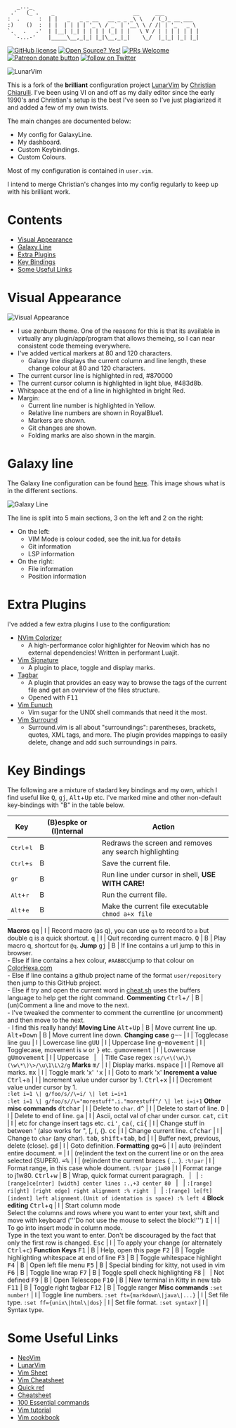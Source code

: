 ```
   _..._
 .'   (_`.    _                         __     ___
:  .      :  | |   _   _ _ __   __ _ _ _\ \   / (_)_ __ ___
:)    ()  :  | |  | | | | '_ \ / _` | '__\ \ / /| | '_ ` _ \
`.   .   .'  | |__| |_| | | | | (_| | |   \ V / | | | | | | |
  `-...-'    |_____\__,_|_| |_|\__,_|_|    \_/  |_|_| |_| |_|
```

<!-- Christian Information -->
<!-- {{{1 -->
[![GitHub license](https://img.shields.io/github/license/ChristianChiarulli/LunarVim)](https://github.com/ChristianChiarulli/LunarVim/blob/master/LICENSE)
[![Open Source? Yes!](https://badgen.net/badge/Open%20Source%20%3F/Yes%21/blue?icon=github)](https://github.com/ChristianChiarulli/lunarvim)
[![PRs Welcome](https://img.shields.io/badge/PRs-welcome-brightgreen.svg?style=flat-square)](http://makeapullrequest.com)
<a href="https://patreon.com/chrisatmachine" title="Donate to this project using Patreon"><img src="https://img.shields.io/badge/patreon-donate-yellow.svg" alt="Patreon donate button" /></a>
<a href="https://twitter.com/intent/follow?screen_name=chrisatmachine"><img src="https://img.shields.io/twitter/follow/chrisatmachine?style=social&logo=twitter" alt="follow on Twitter"></a>
<!-- }}}1 -->

<!-- Main Image -->
<!-- {{{1 -->
![LunarVim](./utils/media/demoScreen.png)
<!-- }}}1 -->

<!-- Introduction -->
<!-- {{{1 -->

This is a fork of the **brilliant** configuration project
[LunarVim](https://github.com/ChristianChiarulli/LunarVim) by [Christian
Chiarulli](https://twitter.com/intent/follow?screen_name=chrisatmachine).
I've been using VI on and off as my daily editor since the early 1990's and
Christian's setup is the best I've seen so I've just plagiarized it and added a
few of my own twists.

The main changes are documented below:

- My config for GalaxyLine.
- My dashboard.
- Custom Keybindings.
- Custom Colours.

Most of my configuration is contained in `user.vim`.

I intend to merge Christian's changes into my config regularly to keep up with
his brilliant work.

<!-- }}}1 -->

# Contents
<!-- {{{1 -->
- [Visual Appearance](#visual-appearance)
- [Galaxy Line](#galaxy-line)
- [Extra Plugins](#extra-plugins)
- [Key Bindings](#key-bindings)
- [Some Useful Links](#some-useful-links)
<!-- }}}1 -->

# Visual Appearance
<!-- {{{1 -->
![Visual Appearance](./utils/media/VisualAppearance.png)
- I use zenburn theme.  One of the reasons for this is that its available in virtually
  any plugin/app/program that allows themeing, so I can near consistent code themeing
  everywhere.
- I've added vertical markers at 80 and 120 characters.
  - Galaxy line displays the current column and line length, these change colour at 80 and 120 characters.
- The current cursor line is highlighted in red, #870000
- The current cursor column is highlighted in light blue, #483d8b.
- Whitspace at the end of a line in highlighted in bright Red.
- Margin:
  - Current line number is highlighted in Yellow.
  - Relative line numbers are shown in RoyalBlue1.
  - Markers are shown.
  - Git changes are shown.
  - Folding marks are also shown in the margin.
<!-- }}}1 -->

# Galaxy line
<!-- {{{1 -->
The Galaxy line configuration can be found [here](https://github.com/jimcornmell/LunarVim/blob/master/lua/lv-galaxyline/init.lua).
This image shows what is in the different sections.

![Galaxy Line](./utils/media/GalaxyLine.svg)

The line is split into 5 main sections, 3 on the left and 2 on the right:

- On the left:
  - VIM Mode is colour coded, see the init.lua for details
  - Git information
  - LSP information
- On the right:
  - File information
  - Position information
<!-- }}}1 -->

# Extra Plugins
<!-- {{{1 -->
I've added a few extra plugins I use to the configuration:

- [NVim Colorizer](https://github.com/norcalli/nvim-colorizer.lua)
  - A high-performance color highlighter for Neovim which has no external dependencies! Written in performant Luajit.
- [Vim Signature](https://github.com/kshenoy/vim-signature)
  - A plugin to place, toggle and display marks.
- [Tagbar](https://github.com/preservim/tagbar)
  - A plugin that provides an easy way to browse the tags of the current file and get an overview of the files structure.
  - Opened with <kbd>F11</kbd>
- [Vim Eunuch](https://github.com/tpope/vim-eunuch)
  - Vim sugar for the UNIX shell commands that need it the most.
- [Vim Surround](https://github.com/tpope/vim-surround)
  - Surround.vim is all about "surroundings": parentheses, brackets, quotes,
    XML tags, and more. The plugin provides mappings to easily delete, change and add such surroundings in pairs.
<!-- }}}1 -->

# Key Bindings
<!-- {{{1 -->

The following are a mixture of stadard key bindings and my own, which I find
useful like <kbd>Q</kbd>, <kbd>g</kbd><kbd>j</kbd>, <kbd>Alt</kbd>+<kbd>Up</kbd> etc. I've marked mine and other non-default
key-bindings with "B" in the table below.

Key                   | (B)espke or (I)nternal | Action
------------------------------- | - | -------------------------------
<kbd>Ctrl</kbd>+<kbd>l</kbd>    | B | Redraws the screen and removes any search highlighting
<kbd>Ctrl</kbd>+<kbd>s</kbd>    | B | Save the current file.
<kbd>g</kbd><kbd>r</kbd>        | B | Run line under cursor in shell, **USE WITH CARE!**
<kbd>Alt</kbd>+<kbd>r</kbd>     | B | Run the current file.
<kbd>Alt</kbd>+<kbd>e</kbd>     | B | Make the current file executable `chmod a+x file`
__Macros__
<kbd>q</kbd><kbd>q</kbd>        | I | Record macro (as q), you can use `qa` to record to `a` but double q is a quick shortcut.
<kbd>q</kbd>                    | I | Quit recording current macro.
<kbd>Q</kbd>                    | B | Play macro q, shortcut for `@q`.
__Jump__
<kbd>g</kbd><kbd>j</kbd>        | B | If line contains a url jump to this in browser.<br/> - Else if line contains a hex colour, `#AABBCC`jump to that colour on [ColorHexa.com](https://www.colorhexa.com)<br/>- Else if line contains a github project name of the format  `user/repository` then jump to this GitHub project.<br/>- Else if try and open the current word in [cheat.sh](https://cheat.sh) uses the buffers language to help get the right command.
__Commenting__
<kbd>Ctrl</kbd>+<kbd>/</kbd>             | B | (un)Comment a line and move to the next.<br/> - I've tweaked the commenter to comment the currentline (or uncomment) and then move to the next.  <br/> - I find this really handy!
__Moving Line__
<kbd>Alt</kbd>+<kbd>Up</kbd>             | B | Move current line up.
<kbd>Alt</kbd>+<kbd>Down</kbd>           | B | Move current line down.
__Changing case__
<kbd>g</kbd><kbd>\~</kbd><kbd>\~</kbd>                  | I | Togglecase line
<kbd>g</kbd><kbd>u</kbd><kbd>u</kbd>                  | I | Lowercase line
<kbd>g</kbd><kbd>U</kbd><kbd>U</kbd>                  | I | Uppercase line
<kbd>g</kbd><kbd>~</kbd><kbd>movement</kbd>         | I | Togglecase, movement is <kbd>w</kbd> or <kbd>}</kbd> etc.
<kbd>g</kbd><kbd>u</kbd><kbd>movement</kbd>         | I | Lowercase
<kbd>g</kbd><kbd>U</kbd><kbd>movement</kbd>         | I | Uppercase
&nbsp;                          | &nbsp; | Title Case regex `:s/\<\(\w\)\(\w\*\)\>/\u\1\L\2/g`
__Marks__
<kbd>m</kbd><kbd>/</kbd>                   | I | Display marks.
<kbd>m</kbd><kbd>space</kbd>             | I | Remove all marks.
<kbd>m</kbd><kbd>x</kbd>                   | I | Toggle mark 'x'
<kbd>'</kbd><kbd>x</kbd>                   | I | Goto to mark 'x'
__Increment a value__
<kbd>Ctrl</kbd>+<kbd>a</kbd>             | I | Increment value under cursor by 1.
<kbd>Ctrl</kbd>+<kbd>x</kbd>             | I | Decrement value under cursor by 1.<br/>`:let i=1 \| g/foo/s//\=i/ \| let i=i+1`<br/>`:let i=1 \| g/foo/s//\="morestuff".i."morestuff"/ \| let i=i+1`
__Other misc commands__
<kbd>d</kbd><kbd>t</kbd><kbd>char</kbd>             | I | Delete to `char`.
<kbd>d</kbd><kbd>^</kbd>                   | I | Delete to start of line.
<kbd>D</kbd>                   | I | Delete to end of line.
<kbd>g</kbd><kbd>a</kbd>                   | I | Ascii, octal val of char under cursor.
<kbd>c</kbd><kbd>a</kbd><kbd>t</kbd>, <kbd>c</kbd><kbd>i</kbd><kbd>t</kbd>           | I | etc for change insert tags etc.
<kbd>c</kbd><kbd>i</kbd><kbd>'</kbd>, <kbd>c</kbd><kbd>a</kbd><kbd>(</kbd>, <kbd>c</kbd><kbd>i</kbd><kbd>{</kbd>      | I | Change stuff in between ' (also works for ", [, (, {).
<kbd>c</kbd><kbd>c</kbd>                   | I | Change current line.
<kbd>c</kbd><kbd>f</kbd><kbd>char</kbd>             | I | Change to `char` (any char).
<kbd>tab</kbd>, <kbd>shift</kbd>+<kbd>tab</kbd>, <kbd>b</kbd><kbd>d</kbd>    | I | Buffer next, previous, delete (close).
<kbd>g</kbd><kbd>d</kbd>                   | I | Goto definition.
__Formatting__
<kbd>g</kbd><kbd>g</kbd><kbd>=</kbd><kbd>G</kbd>                 | I | auto (re)indent entire document.
<kbd>=</kbd>                    | I | (re)indent the text on the current line or on the area selected (SUPER).
<kbd>=</kbd><kbd>%</kbd>                   | I | (re)indent the current braces { ... }.
`:%!par`        | I | Format range, in this case whole doument.
`:%!par j1w80`         | I | Format range to j1w80.
<kbd>Ctrl</kbd>+<kbd>w</kbd>             | B | Wrap, quick format current paragraph.
&nbsp;                          | &nbsp; | `:[range]ce[nter] [width] center lines :.,+3 center 80`
&nbsp;                          | &nbsp; | `:[range] ri[ght] [right edge] right alignment :% right`
&nbsp;                          | &nbsp; | `:[range] le[ft] [indent] left alignment.(Unit of identation is space) :% left 4`
__Block editing__
<kbd>Ctrl</kbd>+<kbd>q</kbd>    | I | Start column mode<br/>Select the columns and rows where you want to enter your text, shift and move with keyboard ('''Do not use the mouse to select the block!''')
<kbd>I</kbd>                    | I | To go into insert mode in column mode.<br/>Type in the text you want to enter. Don't be discouraged by the fact that only the first row is changed.
<kbd>Esc</kbd>                  | I | To apply your change (or alternately <kbd>Ctrl</kbd>+<kbd>c</kbd>)
__Function Keys__
<kbd>F1</kbd>                   | B | Help, open this page
<kbd>F2</kbd>                   | B | Toggle highlighting whitespace at end of line
<kbd>F3</kbd>                   | B | Toggle whitespace highlight
<kbd>F4</kbd>                   | B | Open left file menu
<kbd>F5</kbd>                   | B | Special binding for kitty, not used in vim
<kbd>F6</kbd>                   | B | Toggle line wrap
<kbd>F7</kbd>                   | B | Toggle spell check highlighting
<kbd>F8</kbd>                   | &nbsp; | Not defined
<kbd>F9</kbd>                   | B | Open Telescope
<kbd>F10</kbd>                  | B | New terminal in Kitty in new tab
<kbd>F11</kbd>                  | B | Toggle right tagbar
<kbd>F12</kbd>                  | B | Toggle ranger
__Misc commands__
`:set number!`                  | I | Toggle line numbers.
`:set ft={markdown\|java\|...}` | I | Set file type.
`:set ff={unix\|html\|dos}`     | I | Set file format.
`:set syntax?`                  | I | Syntax type.
<!-- }}}1 -->

# Some Useful Links
<!-- {{{1 -->
- [NeoVim](https://neovim.io)
- [LunarVim](https://github.com/ChristianChiarulli/LunarVim)
- [Vim Sheet](http://vimsheet.com)
- [Vim Cheatsheet](https://www.cheatsheet.wtf/vim/)
- [Quick ref](http://tnerual.eriogerg.free.fr/vimqrc.html)
- [Cheatsheet](https://paulgorman.org/technical/vim.html)
- [100 Essential commands](https://catswhocode.com/vim-commands/)
- [Vim tutorial](https://www.openvim.com/)
- [Vim cookbook](http://www.oualline.com/vim-cook.html)
<!-- }}}1 -->

